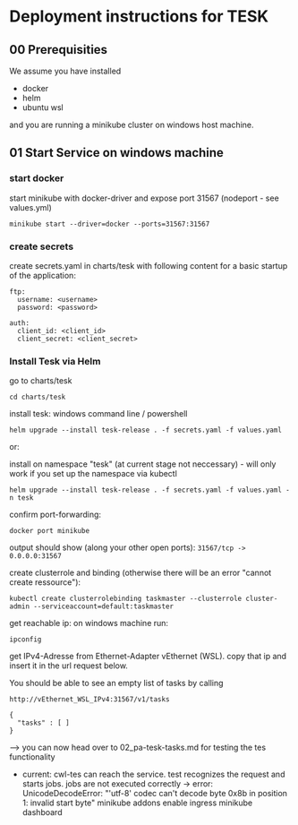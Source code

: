 # Deployment instructions for TESK

## 00 Prerequisities 
We assume you have installed
- docker
- helm
- ubuntu wsl

and you are running a minikube cluster on windows host machine.

## 01 Start Service on windows machine

### start docker

start minikube with docker-driver and expose port 31567 (nodeport - see values.yml)
```
minikube start --driver=docker --ports=31567:31567
```

### create secrets
create secrets.yaml in charts/tesk with following content for a basic startup of the application:
```
ftp:
  username: <username>
  password: <password>

auth:
  client_id: <client_id>
  client_secret: <client_secret>
```

### Install Tesk via Helm
go to charts/tesk
```
cd charts/tesk
```

install tesk:
windows command line / powershell
```
helm upgrade --install tesk-release . -f secrets.yaml -f values.yaml
```

or:

install on namespace "tesk" (at current stage not neccessary) -  will only work if you set up the namespace via kubectl
```
helm upgrade --install tesk-release . -f secrets.yaml -f values.yaml -n tesk
```

confirm port-forwarding:
```
docker port minikube
```

output should show (along your other open ports):
`31567/tcp -> 0.0.0.0:31567`



create clusterrole and binding (otherwise there will be an error "cannot create ressource"):
```
kubectl create clusterrolebinding taskmaster --clusterrole cluster-admin --serviceaccount=default:taskmaster
```

get reachable ip:
on windows machine run:

```
ipconfig
```
get IPv4-Adresse from Ethernet-Adapter vEthernet (WSL).
copy that ip and insert it in the url request below.


You should be able to see an empty list of tasks by calling
```
http://vEthernet_WSL_IPv4:31567/v1/tasks

{
  "tasks" : [ ]
}

```


--> you can now head over to 02_pa-tesk-tasks.md for testing the tes functionality


- current:
cwl-tes can reach the service.
test recognizes the request and starts jobs.
jobs are not executed correctly -> error: UnicodeDecodeError: "'utf-8' codec can't decode byte 0x8b in position 1: invalid start byte"
minikube addons enable ingress
minikube dashboard